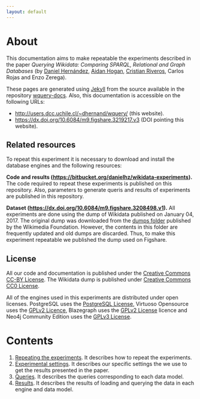 ```yaml
---
layout: default
---
```


# About

This documentation aims to make repeatable the experiments described in the
paper
*Querying Wikidata: Comparing SPARQL, Relational and Graph Databases*
(by
[Daniel Hernández](http://users.dcc.uchile.cl/~dhernand/),
[Aidan Hogan](http://users.dcc.uchile.cl/~ahogan/),
[Cristian Riveros](http://web.ing.puc.cl/~criveros/),
Carlos Rojas and Enzo Zerega).

These pages are generated using [Jekyll](http://jekyllrb.com/) from the
source available in the repository
[wquery-docs](https://github.com/danielhz/wquery-docs). Also, this
documentation is accessible on the following URLs:

* <http://users.dcc.uchile.cl/~dhernand/wquery/> (this website).
* <https://dx.doi.org/10.6084/m9.figshare.3219217.v3> (DOI pointing this website).

## Related resources

To repeat this experiment it is necessary to download and install the
database engines and the following resources:

**Code and results (<https://bitbucket.org/danielhz/wikidata-experiments>).**
The code required to repeat these experiments is published on this repository.
Also, parameters to generate queris and results of experiments are published
in this repository.

**Dataset (<https://dx.doi.org/10.6084/m9.figshare.3208498.v1>).**
All experiments are done using the dump of Wikidata published on
January 04, 2017. The original dump was downloaded from the
[dumps folder](https://dumps.wikimedia.org/other/wikidata/) published by
the Wikimedia Foundation. However, the contents in this folder are frequently
updated and old dumps are discarded. Thus, to make this experiment repeatable
we published the dump used on Figshare.

## License

All our code and documentation is published under the
[Creative Commons CC-BY License](http://creativecommons.org/licenses/by/4.0/).
The Wikidata dump is published under
[Creative Commons CC0 License](https://creativecommons.org/publicdomain/zero/1.0/).

All of the engines used in this experiments are
distributed under open licenses. PostgreSQL uses the
[PostgreSQL License](https://opensource.org/licenses/postgresql),
Virtuoso Opensource uses the
[GPLv2 Licence](https://github.com/openlink/virtuoso-opensource/blob/develop/7/LICENSE),
Blazegraph uses the
[GPLv2 License](https://www.blazegraph.com/services/blazegraph-licensing/)
licence and Neo4j Community Edition uses the
[GPLv3 License](http://neo4j.com/licensing/).

# Contents

1. [Repeating the experiments](1-repeating-the-experiments). It describes
   how to repeat the experiments.
2. [Experimental settings](2-experimental-settings). It describes our
   specific settings the we use to get the results presented in the paper.
3. [Queries](3-queries). It describes the queries corresponding to each
   data model.
4. [Results](4-results). It describes the results of loading and
   querying the data in each engine and data model. 

